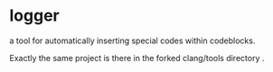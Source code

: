 # logger
a tool for automatically inserting special codes within codeblocks.

Exactly the same project is there in the forked clang/tools directory .
